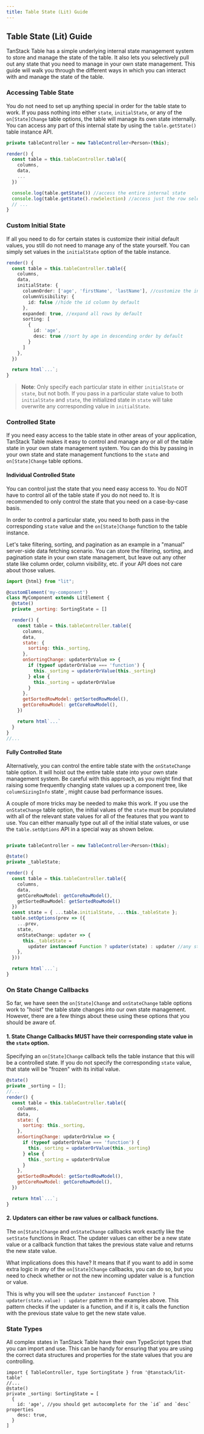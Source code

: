 ```yaml
---
title: Table State (Lit) Guide
---
```


## Table State (Lit) Guide

TanStack Table has a simple underlying internal state management system to store and manage the state of the table. It also lets you selectively pull out any state that you need to manage in your own state management. This guide will walk you through the different ways in which you can interact with and manage the state of the table.

### Accessing Table State

You do not need to set up anything special in order for the table state to work. If you pass nothing into either `state`, `initialState`, or any of the `on[State]Change` table options, the table will manage its own state internally. You can access any part of this internal state by using the `table.getState()` table instance API.

```ts
private tableController = new TableController<Person>(this);

render() {
  const table = this.tableController.table({
    columns,
    data,
    ...
  })

  console.log(table.getState()) //access the entire internal state
  console.log(table.getState().rowSelection) //access just the row selection state
  // ...
}
```

### Custom Initial State

If all you need to do for certain states is customize their initial default values, you still do not need to manage any of the state yourself. You can simply set values in the `initialState` option of the table instance.

```ts
render() {
  const table = this.tableController.table({
    columns,
    data,
    initialState: {
      columnOrder: ['age', 'firstName', 'lastName'], //customize the initial column order
      columnVisibility: {
        id: false //hide the id column by default
      },
      expanded: true, //expand all rows by default
      sorting: [
        {
          id: 'age',
          desc: true //sort by age in descending order by default
        }
      ]
    },
  })

  return html`...`;
}
```

> **Note**: Only specify each particular state in either `initialState` or `state`, but not both. If you pass in a particular state value to both `initialState` and `state`, the initialized state in `state` will take overwrite any corresponding value in `initialState`.

### Controlled State

If you need easy access to the table state in other areas of your application, TanStack Table makes it easy to control and manage any or all of the table state in your own state management system. You can do this by passing in your own state and state management functions to the `state` and `on[State]Change` table options.

#### Individual Controlled State

You can control just the state that you need easy access to. You do NOT have to control all of the table state if you do not need to. It is recommended to only control the state that you need on a case-by-case basis.

In order to control a particular state, you need to both pass in the corresponding `state` value and the `on[State]Change` function to the table instance.

Let's take filtering, sorting, and pagination as an example in a "manual" server-side data fetching scenario. You can store the filtering, sorting, and pagination state in your own state management, but leave out any other state like column order, column visibility, etc. if your API does not care about those values.

```jsx
import {html} from "lit";

@customElement('my-component')
class MyComponent extends LitElement {
  @state()
  private _sorting: SortingState = []

  render() {
    const table = this.tableController.table({
      columns,
      data,
      state: {
        sorting: this._sorting,
      },
      onSortingChange: updaterOrValue => {
        if (typeof updaterOrValue === 'function') {
          this._sorting = updaterOrValue(this._sorting)
        } else {
          this._sorting = updaterOrValue
        }
      },
      getSortedRowModel: getSortedRowModel(),
      getCoreRowModel: getCoreRowModel(),
    })

    return html`...`
  }
}
//...
```

#### Fully Controlled State

Alternatively, you can control the entire table state with the `onStateChange` table option. It will hoist out the entire table state into your own state management system. Be careful with this approach, as you might find that raising some frequently changing state values up a component tree, like `columnSizingInfo` state`, might cause bad performance issues.

A couple of more tricks may be needed to make this work. If you use the `onStateChange` table option, the initial values of the `state` must be populated with all of the relevant state values for all of the features that you want to use. You can either manually type out all of the initial state values, or use the `table.setOptions` API in a special way as shown below.

```ts

private tableController = new TableController<Person>(this);

@state()
private _tableState;

render() {
  const table = this.tableController.table({
    columns,
    data,
    getCoreRowModel: getCoreRowModel(),
    getSortedRowModel: getSortedRowModel()
  })
  const state = { ...table.initialState, ...this._tableState };
  table.setOptions(prev => ({
    ...prev,
    state,
    onStateChange: updater => {
      this._tableState =
        updater instanceof Function ? updater(state) : updater //any state changes will be pushed up to our own state management
    },
  }))

  return html`...`;
}
```

### On State Change Callbacks

So far, we have seen the `on[State]Change` and `onStateChange` table options work to "hoist" the table state changes into our own state management. However, there are a few things about these using these options that you should be aware of.

#### 1. **State Change Callbacks MUST have their corresponding state value in the `state` option**.

Specifying an `on[State]Change` callback tells the table instance that this will be a controlled state. If you do not specify the corresponding `state` value, that state will be "frozen" with its initial value.

```jsx
@state()
private _sorting = [];
//...
render() {
  const table = this.tableController.table({
    columns,
    data,
    state: {
      sorting: this._sorting,
    },
    onSortingChange: updaterOrValue => {
      if (typeof updaterOrValue === 'function') {
        this._sorting = updaterOrValue(this._sorting)
      } else {
        this._sorting = updaterOrValue
      }
    },
    getSortedRowModel: getSortedRowModel(),
    getCoreRowModel: getCoreRowModel(),
  })

  return html`...`;
}
```

#### 2. **Updaters can either be raw values or callback functions**.

The `on[State]Change` and `onStateChange` callbacks work exactly like the `setState` functions in React. The updater values can either be a new state value or a callback function that takes the previous state value and returns the new state value.

What implications does this have? It means that if you want to add in some extra logic in any of the `on[State]Change` callbacks, you can do so, but you need to check whether or not the new incoming updater value is a function or value.

This is why you will see the `updater instanceof Function ? updater(state.value) : updater` pattern in the examples above. This pattern checks if the updater is a function, and if it is, it calls the function with the previous state value to get the new state value.

### State Types

All complex states in TanStack Table have their own TypeScript types that you can import and use. This can be handy for ensuring that you are using the correct data structures and properties for the state values that you are controlling.

```tsx
import { TableController, type SortingState } from '@tanstack/lit-table'
//...
@state()
private _sorting: SortingState = [
  {
    id: 'age', //you should get autocomplete for the `id` and `desc` properties
    desc: true,
  }
]
```
